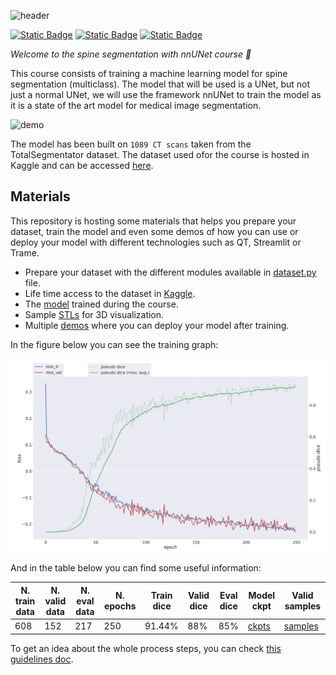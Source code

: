 ![header](https://capsule-render.vercel.app/api?type=venom&height=300&color=gradient&text=Spine%20Segmentation)


[![Static Badge](https://img.shields.io/badge/PYCAD-Blog-%23ffc800?logoColor=ffc800&link=https%3A%2F%2Fpycad.co%2F)](https://pycad.co/) [![Static Badge](https://img.shields.io/badge/PYCAD-YouTube-%23e80202?logoColor=ffc800&link=https%3A%2F%2Fgithub.com%2Famine0110%2Fpycad%2Ftree%2Fmain%2Fdocs)](https://www.youtube.com/channel/UCdYyILlPlehK4fKS5DiuMXQ) [![Static Badge](https://img.shields.io/badge/PYCAD-Portfolio-%23eb5d10?logoColor=ffc800&link=https%3A%2F%2Fgithub.com%2Famine0110%2Fpycad%2Ftree%2Fmain%2Fdocs)](https://pycad.co/portfolio/)

*Welcome to the spine segmentation with nnUNet course 👊*

This course consists of training a machine learning model for spine segmentation (multiclass). The model that will be used is a UNet, but not just a normal UNet, we will use the framework nnUNet to train the model as it is a state of the art model for medical image segmentation.

![demo](/images/demo.gif)

The model has been built on `1089 CT scans` taken from the TotalSegmentator dataset. The dataset used ofor the course is hosted in Kaggle and can be accessed [here](https://www.kaggle.com/datasets/pycadmk/spine-segmentation-from-ct-scans).

## Materials
This repository is hosting some materials that helps you prepare your dataset, train the model and even some demos of how you can use or deploy your model with different technologies such as QT, Streamlit or Trame.
- Prepare your dataset with the different modules available in [dataset.py](/utils/dataset.py) file.
- Life time access to the dataset in [Kaggle](https://www.kaggle.com/datasets/pycadmk/spine-segmentation-from-ct-scans).
- The [model](https://www.dropbox.com/scl/fi/9nv9zsr07avkl78edwlwl/sample_outputs.zip?rlkey=xr4f1jyv2gxq5j903phnoebdz&st=l9t2e3ld&dl=0) trained during the course.
- Sample [STLs](/demos/assets/stls/) for 3D visualization.
- Multiple [demos](/demos/) where you can deploy your model after training.

In the figure below you can see the training graph:

<img src="/images/progress.png" alt="progress" width="600">

And in the table below you can find some useful information:

| N. train data | N. valid data | N. eval data | N. epochs | Train dice | Valid dice | Eval dice | Model ckpt | Valid samples |
| ------------- | ------------- | ------------ | ----------| ---------- | ---------- | --------- | --- | --- |
| 608           | 152           | 217          | 250       | 91.44%     | 88%        | 85%       | [ckpts](https://www.dropbox.com/scl/fi/yj981c7chepg6fqwceg04/configs.zip?rlkey=uwvytlgztowj4p6m3qflcgy76&st=gwfe8oxc&dl=0) | [samples](https://www.dropbox.com/scl/fi/9nv9zsr07avkl78edwlwl/sample_outputs.zip?rlkey=xr4f1jyv2gxq5j903phnoebdz&st=l9t2e3ld&dl=0) |


To get an idea about the whole process steps, you can check [this guidelines doc](guidelines.md).

